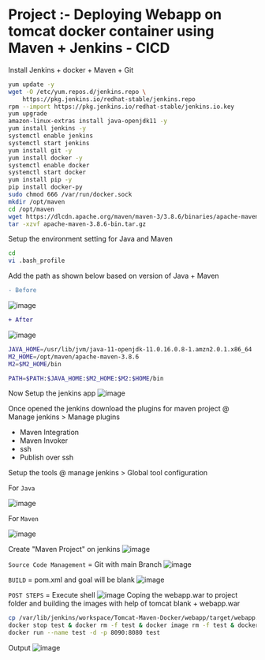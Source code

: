 # Project :- Deploying Webapp on tomcat docker container using Maven + Jenkins - CICD

Install Jenkins + docker + Maven + Git
```sh
yum update -y
wget -O /etc/yum.repos.d/jenkins.repo \
    https://pkg.jenkins.io/redhat-stable/jenkins.repo
rpm --import https://pkg.jenkins.io/redhat-stable/jenkins.io.key
yum upgrade
amazon-linux-extras install java-openjdk11 -y
yum install jenkins -y
systemctl enable jenkins
systemctl start jenkins
yum install git -y
yum install docker -y
systemctl enable docker
systemctl start docker
yum install pip -y
pip install docker-py
sudo chmod 666 /var/run/docker.sock
mkdir /opt/maven
cd /opt/maven
wget https://dlcdn.apache.org/maven/maven-3/3.8.6/binaries/apache-maven-3.8.6-bin.tar.gz
tar -xzvf apache-maven-3.8.6-bin.tar.gz
```

Setup the environment setting for Java and Maven
```sh
cd
vi .bash_profile
```

Add the path as shown below based on version of Java + Maven
```diff
- Before
```

![image](https://user-images.githubusercontent.com/111989928/199534365-046e6aa0-b0b7-419b-993b-aa106527ef3b.png)

```diff
+ After
```

![image](https://user-images.githubusercontent.com/111989928/199535469-b1bf3a7c-3cb4-47b4-97a4-9c7b40c5a4fb.png)
```sh
JAVA_HOME=/usr/lib/jvm/java-11-openjdk-11.0.16.0.8-1.amzn2.0.1.x86_64
M2_HOME=/opt/maven/apache-maven-3.8.6
M2=$M2_HOME/bin

PATH=$PATH:$JAVA_HOME:$M2_HOME:$M2:$HOME/bin
```

Now Setup the jenkins app
![image](https://user-images.githubusercontent.com/111989928/199536974-545a8c9a-e286-4591-afd4-391b9afbcb66.png)

Once opened the jenkins download the plugins for maven project @ Manage jenkins > Manage plugins

* Maven Integration
* Maven Invoker
* ssh
* Publish over ssh

Setup the tools @ manage jenkins > Global tool configuration

For `Java`

![image](https://user-images.githubusercontent.com/111989928/199538575-3656cd22-a254-477b-b49f-8beec3870d8b.png)

For `Maven`

![image](https://user-images.githubusercontent.com/111989928/199538740-89981c5f-c5f4-42d0-a0d5-66bfa2e685e3.png)


Create "Maven Project"  on jenkins
![image](https://user-images.githubusercontent.com/111989928/199661512-9fdd1f33-3e85-466a-a9db-b470c421f067.png)


`Source Code Management` = Git with main Branch
![image](https://user-images.githubusercontent.com/111989928/199552014-0318097f-842b-43f8-8f98-0f0de28de376.png)

    
`BUILD` =  pom.xml and goal will be blank
![image](https://user-images.githubusercontent.com/111989928/199552287-ec66d95b-efab-45b1-95c4-413cb2db36ed.png)

`POST STEPS` = Execute shell
![image](https://user-images.githubusercontent.com/111989928/199665184-718d138d-80ed-4db4-8e22-124faaad3c16.png)
Coping the webapp.war to project folder and building the images with help of tomcat blank + webapp.war
```sh
cp /var/lib/jenkins/workspace/Tomcat-Maven-Docker/webapp/target/webapp.war /var/lib/jenkins/workspace/Tomcat-Maven-Docker/
docker stop test & docker rm -f test & docker image rm -f test & docker build -t test .
docker run --name test -d -p 8090:8080 test
```

Output
![image](https://user-images.githubusercontent.com/111989928/199666073-f40205f3-3b5d-4b4e-a7f5-29c1b60879a7.png)

